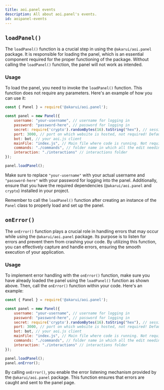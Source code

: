 ```yaml
---
title: aoi.panel events
description: All about aoi.panel's events.
id: aoipanel-events
---
```


## `loadPanel()`

The `loadPanel()` function is a crucial step in using the `@akarui/aoi.panel` package. It is responsible for loading the panel, which is an essential component required for the proper functioning of the package. Without calling the `loadPanel()` function, the panel will not work as intended.

### Usage

To load the panel, you need to invoke the `loadPanel()` function. This function does not require any parameters. Here's an example of how you can use it:

```javascript
const { Panel } = require('@akarui/aoi.panel');

const panel = new Panel({
    username: "your-username", // username for logging in
    password: "password-here", // password for logging in
    secret: require('crypto').randomBytes(16).toString("hex"), // session secret
    port: 3000, // port on which website is hosted, not required! Default 3000
    bot: bot, // your aoi.js client
    mainFile: "index.js", // Main file where code is running. Not required, default taken from package.json
    commands: "./commands", // folder name in which all the edit needing files are there.
    interaction: "./interactions" // interactions folder
});

panel.loadPanel();
```

Make sure to replace `"your-username"` with your actual username and `"password-here"` with your password for logging into the panel. Additionally, ensure that you have the required dependencies (`@akarui/aoi.panel` and `crypto`) installed in your project.

Remember to call the `loadPanel()` function after creating an instance of the `Panel` class to properly load and set up the panel.

## `onError()`

The `onError()` function plays a crucial role in handling errors that may occur while using the `@akarui/aoi.panel` package. Its purpose is to listen for errors and prevent them from crashing your code. By utilizing this function, you can effectively capture and handle errors, ensuring the smooth execution of your application.

### Usage

To implement error handling with the `onError()` function, make sure you have already loaded the panel using the `loadPanel()` function as shown above. Then, call the `onError()` function within your code. Here's an example:

```javascript
const { Panel } = require('@akarui/aoi.panel');

const panel = new Panel({
    username: "your-username", // username for logging in
    password: "password-here", // password for logging in
    secret: require('crypto').randomBytes(16).toString("hex"), // session secret
    port: 3000, // port on which website is hosted, not required! Default 3000
    bot: bot, // your aoi.js client
    mainFile: "index.js", // Main file where code is running. Not required, default taken from package.json
    commands: "./commands", // folder name in which all the edit needing files are there.
    interaction: "./interactions" // interactions folder
});

panel.loadPanel();
panel.onError();
```

By calling `onError()`, you enable the error listening mechanism provided by the `@akarui/aoi.panel` package. This function ensures that errors are caught and sent to the panel page.